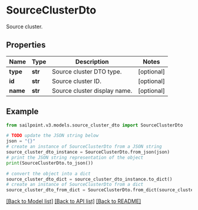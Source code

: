 # SourceClusterDto

Source cluster.

## Properties

Name | Type | Description | Notes
------------ | ------------- | ------------- | -------------
**type** | **str** | Source cluster DTO type. | [optional] 
**id** | **str** | Source cluster ID. | [optional] 
**name** | **str** | Source cluster display name. | [optional] 

## Example

```python
from sailpoint.v3.models.source_cluster_dto import SourceClusterDto

# TODO update the JSON string below
json = "{}"
# create an instance of SourceClusterDto from a JSON string
source_cluster_dto_instance = SourceClusterDto.from_json(json)
# print the JSON string representation of the object
print(SourceClusterDto.to_json())

# convert the object into a dict
source_cluster_dto_dict = source_cluster_dto_instance.to_dict()
# create an instance of SourceClusterDto from a dict
source_cluster_dto_from_dict = SourceClusterDto.from_dict(source_cluster_dto_dict)
```
[[Back to Model list]](../README.md#documentation-for-models) [[Back to API list]](../README.md#documentation-for-api-endpoints) [[Back to README]](../README.md)


